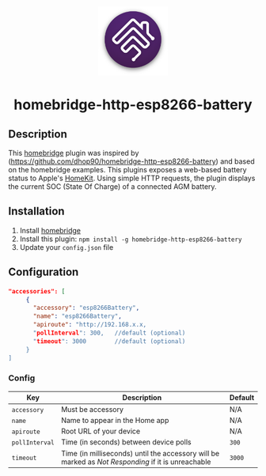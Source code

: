 <p align="center">
  <a href="https://github.com/homebridge/homebridge"><img src="https://raw.githubusercontent.com/homebridge/branding/master/logos/homebridge-color-round-stylized.png" height="140"></a>
</p>

<span align="center">

# homebridge-http-esp8266-battery

</span>

## Description

This [homebridge](https://github.com/homebridge/homebridge) plugin was inspired by (https://github.com/dhop90/homebridge-http-esp8266-battery) and based on the homebridge examples. This plugins exposes a web-based battery status to Apple's [HomeKit](http://www.apple.com/ios/home/). Using simple HTTP requests, the plugin displays the current SOC (State Of Charge) of a connected AGM battery.

## Installation

1. Install [homebridge](https://github.com/homebridge/homebridge#installation)
2. Install this plugin: `npm install -g homebridge-http-esp8266-battery`
3. Update your `config.json` file

## Configuration

```json
"accessories": [
     {
       "accessory": "esp8266Battery",
       "name": "esp8266Battery",
       "apiroute": "http://192.168.x.x,
       "pollInterval": 300,   //default (optional)
       "timeout": 3000        //default (optional)
     }
]
```

### Config
| Key | Description | Default |
| --- | --- | --- |
| `accessory` | Must be accessory | N/A |
| `name` | Name to appear in the Home app | N/A |
| `apiroute` | Root URL of your device | N/A |
| `pollInterval` | Time (in seconds) between device polls | `300` |
| `timeout` | Time (in milliseconds) until the accessory will be marked as _Not Responding_ if it is unreachable | `3000` |